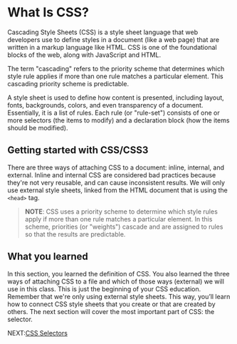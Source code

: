 # What Is CSS?

Cascading Style Sheets (CSS) is a style sheet language that web developers use to define styles in a document (like a web page) that are written in a markup language like HTML. CSS is one of the foundational blocks of the web, along with JavaScript and HTML.

The term "cascading" refers to the priority scheme that determines which style rule applies if more than one rule matches a particular element. This cascading priority scheme is predictable.

A style sheet is used to define how content is presented, including layout, fonts, backgrounds, colors, and even transparency of a document. Essentially, it is a list of rules. Each rule (or "rule-set") consists of one or more selectors (the items to modify) and a declaration block (how the items should be modified).

## Getting started with CSS/CSS3

There are three ways of attaching CSS to a document:  inline, internal, and external. Inline and internal CSS are considered bad practices because they're not very reusable, and can cause inconsistent results. We will only use external style sheets, linked from the HTML document that is using the `<head>` tag.

> **NOTE**: CSS uses a priority scheme to determine which style rules apply if more than one rule matches a particular element. In this scheme, priorities (or "weights") cascade and are assigned to rules so that the results are predictable.

## What you learned

In this section, you learned the definition of CSS. You also learned the three ways of attaching CSS to a file and which of those ways (external) we will use in this class. This is just the beginning of your CSS education. Remember that we're only using external style sheets. This way, you’ll learn how to connect CSS style sheets that you create or that are created by others. The next section will cover the most important part of CSS: the selector.

NEXT:[CSS Selectors](./css_selectors.md)
